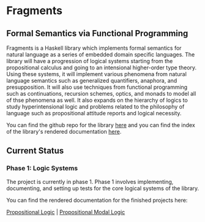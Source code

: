# Fragments
## Formal Semantics via Functional Programming

Fragments is a Haskell library which implements formal semantics for natural 
language as a series of embedded domain specific languages. The library will have 
a progression of logical systems starting from the propositional calculus and 
going to an intensional higher-order type theory. Using these systems, it will 
implement various phenomena from natural language semantics such as generalized 
quantifiers, anaphora, and presupposition. It will also use techniques from 
functional programming such as continuations, recursion schemes, optics, and 
monads to model all of thse phenomena as well. It also expands on the hierarchy of 
logics to study hyperintensional logic and problems related to the philosophy of 
language such as propositional attitude reports and logical necessity.

You can find the github repo for the library 
[here](https://github.com/KripkesBeard/fragments) 
and you can find the index
of the library's rendered documentation 
[here](https://kripkesbeard.github.io/fragments).

## Current Status 

### Phase 1: Logic Systems

The project is currently in phase 1. Phase 1 involves implementing, documenting, 
and setting up tests for the core logical systems of the library.

You can find the rendered documentation for the finished projects here:

[Propositional Logic](https://kripkesbeard.github.io/fragments/Semantics-Logic-Propositional.html) | 
[Propositional Modal Logic](https://kripkesbeard.github.io/fragments/Semantics-Logic-PropositionalModal.html)